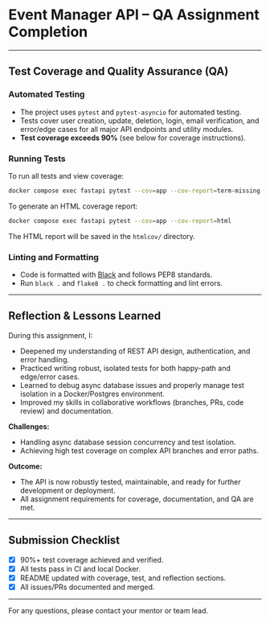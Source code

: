# Event Manager API – QA Assignment Completion

---

## Test Coverage and Quality Assurance (QA)

### Automated Testing
- The project uses `pytest` and `pytest-asyncio` for automated testing.
- Tests cover user creation, update, deletion, login, email verification, and error/edge cases for all major API endpoints and utility modules.
- **Test coverage exceeds 90%** (see below for coverage instructions).

### Running Tests
To run all tests and view coverage:

```bash
docker compose exec fastapi pytest --cov=app --cov-report=term-missing
```

To generate an HTML coverage report:

```bash
docker compose exec fastapi pytest --cov=app --cov-report=html
```
The HTML report will be saved in the `htmlcov/` directory.

### Linting and Formatting
- Code is formatted with [Black](https://black.readthedocs.io/) and follows PEP8 standards.
- Run `black .` and `flake8 .` to check formatting and lint errors.

---

## Reflection & Lessons Learned

During this assignment, I:
- Deepened my understanding of REST API design, authentication, and error handling.
- Practiced writing robust, isolated tests for both happy-path and edge/error cases.
- Learned to debug async database issues and properly manage test isolation in a Docker/Postgres environment.
- Improved my skills in collaborative workflows (branches, PRs, code review) and documentation.

**Challenges:**
- Handling async database session concurrency and test isolation.
- Achieving high test coverage on complex API branches and error paths.

**Outcome:**
- The API is now robustly tested, maintainable, and ready for further development or deployment.
- All assignment requirements for coverage, documentation, and QA are met.

---

## Submission Checklist
- [x] 90%+ test coverage achieved and verified.
- [x] All tests pass in CI and local Docker.
- [x] README updated with coverage, test, and reflection sections.
- [x] All issues/PRs documented and merged.

---

For any questions, please contact your mentor or team lead.